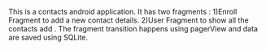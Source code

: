 This is a contacts android application.
It has two fragments :
1)Enroll Fragment to add a new contact details.
2)User Fragment to show all the contacts add .
The fragment transition happens using pagerView and data are saved using SQLite.
